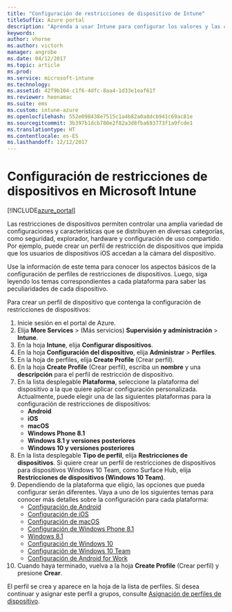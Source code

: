 ```yaml
---
title: "Configuración de restricciones de dispositivo de Intune"
titleSuffix: Azure portal
description: "Aprenda a usar Intune para configurar los valores y las características en los dispositivos que administra."
keywords: 
author: vhorne
ms.author: victorh
manager: angrobe
ms.date: 04/12/2017
ms.topic: article
ms.prod: 
ms.service: microsoft-intune
ms.technology: 
ms.assetid: 42f9b104-c1f6-4dfc-8aa4-1d33e1eaf61f
ms.reviewer: heenamac
ms.suite: ems
ms.custom: intune-azure
ms.openlocfilehash: 552e098438e7515c1a4b82a0a8dcb941c69ac81e
ms.sourcegitcommit: 3b397b1dcb780e2f82a3d8fba693773f1a9fcde1
ms.translationtype: HT
ms.contentlocale: es-ES
ms.lasthandoff: 12/12/2017
---
```

# <a name="how-to-configure-device-restriction-settings-in-microsoft-intune"></a>Configuración de restricciones de dispositivos en Microsoft Intune

[!INCLUDE[azure_portal](./includes/azure_portal.md)]

Las restricciones de dispositivos permiten controlar una amplia variedad de configuraciones y características que se distribuyen en diversas categorías, como seguridad, explorador, hardware y configuración de uso compartido. Por ejemplo, puede crear un perfil de restricción de dispositivos que impida que los usuarios de dispositivos iOS accedan a la cámara del dispositivo.

Use la información de este tema para conocer los aspectos básicos de la configuración de perfiles de restricciones de dispositivos. Luego, siga leyendo los temas correspondientes a cada plataforma para saber las peculiaridades de cada dispositivo.

Para crear un perfil de dispositivo que contenga la configuración de restricciones de dispositivos:

1. Inicie sesión en el portal de Azure.
2. Elija **More Services** >  (Más servicios) **Supervisión y administración** > **Intune**.
3. En la hoja **Intune**, elija **Configurar dispositivos**.
2. En la hoja **Configuración del dispositivo**, elija **Administrar** > **Perfiles**.
3. En la hoja de perfiles, elija **Create Profile** (Crear perfil).
4. En la hoja **Create Profile** (Crear perfil), escriba un **nombre** y una **descripción** para el perfil de restricción de dispositivo.
5. En la lista desplegable **Plataforma**, seleccione la plataforma del dispositivo a la que quiere aplicar configuración personalizada. Actualmente, puede elegir una de las siguientes plataformas para la configuración de restricciones de dispositivos:
    - **Android**
    - **iOS**
    - **macOS**
    - **Windows Phone 8.1**
    - **Windows 8.1 y versiones posteriores**
    - **Windows 10 y versiones posteriores**
6. En la lista desplegable **Tipo de perfil**, elija **Restricciones de dispositivos**. Si quiere crear un perfil de restricciones de dispositivos para dispositivos Windows 10 Team, como Surface Hub, elija **Restricciones de dispositivos (Windows 10 Team)**.
7. Dependiendo de la plataforma que eligió, las opciones que pueda configurar serán diferentes. Vaya a uno de los siguientes temas para conocer más detalles sobre la configuración para cada plataforma:
    - [Configuración de Android](device-restrictions-android.md)
    - [Configuración de iOS](device-restrictions-ios.md)
    - [Configuración de macOS](device-restrictions-macos.md)
    - [Configuración de Windows Phone 8.1](device-restrictions-windows-phone-8-1.md)
    - [Windows 8.1](device-restrictions-windows-8-1.md)
    - [Configuración de Windows 10](device-restrictions-windows-10.md)
    - [Configuración de Windows 10 Team](device-restrictions-windows-10-teams.md)
    - [Configuración de Android for Work](device-restrictions-android-for-work.md)
8. Cuando haya terminado, vuelva a la hoja **Create Profile** (Crear perfil) y presione **Crear**.

El perfil se crea y aparece en la hoja de la lista de perfiles.
Si desea continuar y asignar este perfil a grupos, consulte [Asignación de perfiles de dispositivo](device-profile-assign.md).

<!--  Removing image as part of design review; retaining source until we known the disposition.

## Example of device restriction settings

In this high-level example, you'll create a device restriction policy that blocks the use of the built-in camera app on Android devices.

![How to disable the camera on Android devices](./media/disable-android-camera.png)

-->